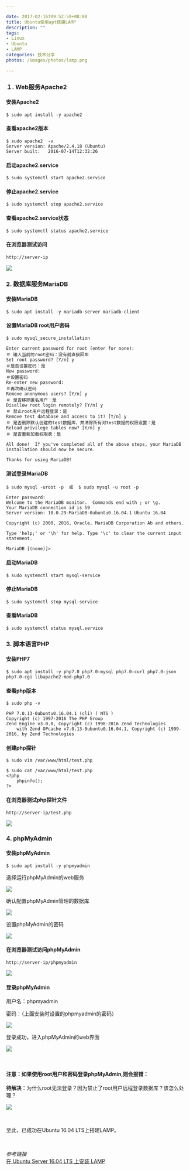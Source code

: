 ```yaml
---

date: 2017-02-16T09:52:59+08:00
title: Ubuntu使用apt搭建LAMP
description: ""
tags:
- Linux
- Ubuntu
- LAMP
categories: 技术分享
photos: /images/photos/lamp.png

---
```


###  １. Web服务Apache2

#### 安装Apache2

	$ sudo apt install -y apache2

#### 查看apache2版本

	$ sudo apache2  -v
	Server version: Apache/2.4.18 (Ubuntu)
	Server built:   2016-07-14T12:32:26

#### 启动apache2.service

	$ sudo systemctl start apache2.service

#### 停止apache2.service

	$ sudo systemctl stop apache2.service

#### 查看apache2.service状态

	$ sudo systemctl status apache2.service

#### 在浏览器测试访问

	http://server-ip

![](/images/20170216/170216_01_01_01.png)

<!--more-->

###  2. 数据库服务MariaDB

#### 安装MariaDB

	$ sudo apt install -y mariadb-server mariadb-client

#### 设置MariaDB root用户密码

	$ sudo mysql_secure_installation

	Enter current password for root (enter for none):
	＃ 输入当前的root密码：没有就直接回车
	Set root password? [Y/n] y
	＃是否设置密码：是
	New password:
	＃设置密码
	Re-enter new password:
	＃再次确认密码
	Remove anonymous users? [Y/n] y
	＃ 是否移除匿名用户：是
	Disallow root login remotely? [Y/n] y
	＃ 禁止root用户远程登录：是
	Remove test database and access to it? [Y/n] y
	＃ 是否删除默认创建的test数据库，并清除所有对test数据的权限设置：是
	Reload privilege tables now? [Y/n] y
	＃ 是否重新加载权限表：是

	All done!  If you've completed all of the above steps, your MariaDB
	installation should now be secure.

	Thanks for using MariaDB!

#### 测试登录MariaDB

	$ sudo mysql -uroot -p  或  $ sudo mysql -u root -p

	Enter password:
	Welcome to the MariaDB monitor.  Commands end with ; or \g.
	Your MariaDB connection id is 59
	Server version: 10.0.29-MariaDB-0ubuntu0.16.04.1 Ubuntu 16.04

	Copyright (c) 2000, 2016, Oracle, MariaDB Corporation Ab and others.

	Type 'help;' or '\h' for help. Type '\c' to clear the current input statement.

	MariaDB [(none)]>

#### 启动MariaDB

	$ sudo systemctl start mysql-service

#### 停止MariaDB

	$ sudo systemctl stop mysql-service

#### 查看MariaDB

	$ sudo systemctl status mysql.service

### 3. 脚本语言PHP

#### 安装PHP7

	$ sudo apt install -y php7.0 php7.0-mysql php7.0-curl php7.0-json php7.0-cgi libapache2-mod-php7.0

#### 查看php版本

	$ sudo php -v

	PHP 7.0.13-0ubuntu0.16.04.1 (cli) ( NTS )
	Copyright (c) 1997-2016 The PHP Group
	Zend Engine v3.0.0, Copyright (c) 1998-2016 Zend Technologies
	    with Zend OPcache v7.0.13-0ubuntu0.16.04.1, Copyright (c) 1999-2016, by Zend Technologies

#### 创建php探针

	$ sudo vim /var/www/html/test.php

	$ sudo cat /var/www/html/test.php
	<?php
	    phpinfo();
	?>

#### 在浏览器测试php探针文件

	http://server-ip/test.php

![](/images/20170216/170216_01_03_01.png)

### 4. phpMyAdmin

#### 安装phpMyAdmin

	$ sudo apt install -y phpmyadmin

选择运行phpMyAdmin的web服务

![](/images/20170216/170216_01_04_01.png)

确认配置phpMyAdmin管理的数据库

![](/images/20170216/170216_01_04_02.png)

设置phpMyAdmin的密码

![](/images/20170216/170216_01_04_03.png)

#### 在浏览器测试访问phpMyAdmin

	http://server-ip/phpmyadmin

![](/images/20170216/170216_01_04_04.png)

#### 登录phpMyAdmin

用户名：phpmyadmin

密码：（上面安装时设置的phpmyadmin的密码）

![](/images/20170216/170216_01_04_05.png)

登录成功，进入phpMyAdmin的web界面

![](/images/20170216/170216_01_04_06.png)

<br />

#### 注意：如果使用root用户和密码登录phpMyAdmin,则会报错：

**待解决**：为什么root无法登录？因为禁止了root用户远程登录数据库？该怎么处理？

![](/images/20170216/170216_01_04_07.png)  

<br />

 至此，已成功在Ubuntu 16.04 LTS上搭建LAMP。

<br />

*参考链接*  
[在 Ubuntu Server 16.04 LTS 上安装 LAMP](https://linux.cn/article-7463-1.html)
